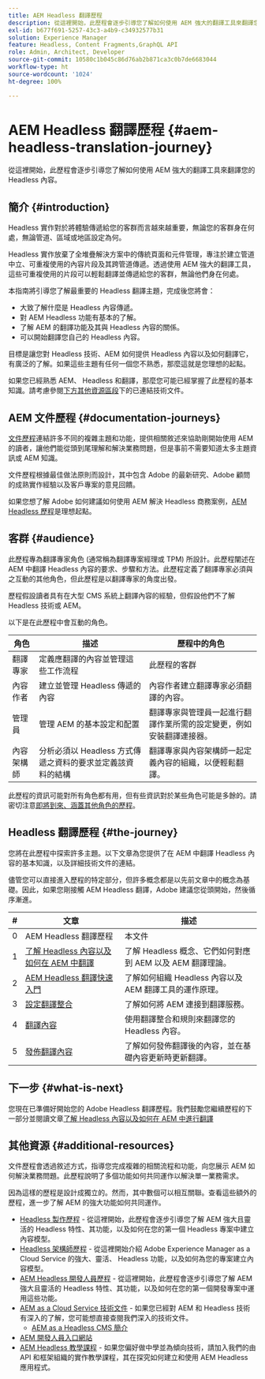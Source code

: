 ```yaml
---
title: AEM Headless 翻譯歷程
description: 從這裡開始，此歷程會逐步引導您了解如何使用 AEM 強大的翻譯工具來翻譯您的 Headless 內容。
exl-id: b677f691-5257-43c3-a4b9-c34932577b31
solution: Experience Manager
feature: Headless, Content Fragments,GraphQL API
role: Admin, Architect, Developer
source-git-commit: 10580c1b045c86d76ab2b871ca3c0b7de6683044
workflow-type: ht
source-wordcount: '1024'
ht-degree: 100%

---
```


# AEM Headless 翻譯歷程 {#aem-headless-translation-journey}

從這裡開始，此歷程會逐步引導您了解如何使用 AEM 強大的翻譯工具來翻譯您的 Headless 內容。

## 簡介 {#introduction}

Headless 實作對於將體驗傳遞給您的客群而言越來越重要，無論您的客群身在何處，無論管道、區域或地區設定為何。

Headless 實作放棄了全堆疊解決方案中的傳統頁面和元件管理，專注於建立管道中立、可重複使用的內容片段及其跨管道傳遞。透過使用 AEM 強大的翻譯工具，這些可重複使用的片段可以輕鬆翻譯並傳遞給您的客群，無論他們身在何處。

本指南將引導您了解最重要的 Headless 翻譯主題，完成後您將會：

* 大致了解什麼是 Headless 內容傳遞。
* 對 AEM Headless 功能有基本的了解。
* 了解 AEM 的翻譯功能及其與 Headless 內容的關係。
* 可以開始翻譯您自己的 Headless 內容。

目標是讓您對 Headless 技術、AEM 如何提供 Headless 內容以及如何翻譯它，有廣泛的了解。如果這些主題有任何一個您不熟悉，那麼這就是您理想的起點。

如果您已經熟悉 AEM、 Headless 和翻譯，那麼您可能已經掌握了此歷程的基本知識。請考慮參閱[下方其他資源區段](#additional-resources)下的已連結技術文件。

## AEM 文件歷程 {#documentation-journeys}

[文件歷程](/help/journey-documentation/documentation-journeys.md)連結許多不同的複雜主題和功能，提供相關敘述來協助剛開始使用 AEM 的讀者，讓他們能從頭到尾理解和解決業務問題，但是事前不需要知道太多主題資訊或 AEM 知識。

文件歷程根據最佳做法原則而設計，其中包含 Adobe 的最新研究、Adobe 顧問的成熟實作經驗以及客戶專案的意見回饋。

如果您想了解 Adobe 如何建議如何使用 AEM 解決 Headless 商務案例，[AEM Headless 歷程](/help/journey-documentation/documentation-journeys.md)是理想起點。

## 客群 {#audience}

此歷程專為翻譯專家角色 (通常稱為翻譯專案經理或 TPM) 所設計。此歷程闡述在 AEM 中翻譯 Headless 內容的要求、步驟和方法。此歷程定義了翻譯專家必須與之互動的其他角色，但此歷程是以翻譯專家的角度出發。

歷程假設讀者具有在大型 CMS 系統上翻譯內容的經驗，但假設他們不了解 Headless 技術或 AEM。

以下是在此歷程中會互動的角色。

| 角色 | 描述 | 歷程中的角色 |
|---|---|---|
| 翻譯專家 | 定義應翻譯的內容並管理這些工作流程 | 此歷程的客群 |
| 內容作者 | 建立並管理 Headless 傳遞的內容 | 內容作者建立翻譯專家必須翻譯的內容。 |
| 管理員 | 管理 AEM 的基本設定和配置 | 翻譯專家與管理員一起進行翻譯作業所需的設定變更，例如安裝翻譯連接器。 |
| 內容架構師 | 分析必須以 Headless 方式傳遞之資料的要求並定義該資料的結構 | 翻譯專家與內容架構師一起定義內容的組織，以便輕鬆翻譯。 |

此歷程的資訊可能對所有角色都有用，但有些資訊對於某些角色可能是多餘的。請密切注意[即將到來、涵蓋其他角色的歷程](/help/journey-documentation/documentation-journeys.md#journeys)。

## Headless 翻譯歷程 {#the-journey}

您將在此歷程中探索許多主題。以下文章為您提供了在 AEM 中翻譯 Headless 內容的基本知識，以及詳細技術文件的連結。

儘管您可以直接進入歷程的特定部分，但許多概念都是以先前文章中的概念為基礎。因此，如果您剛接觸 AEM Headless 翻譯，Adobe 建議您從頭開始，然後循序漸進。

| # | 文章 | 描述 |
|---|---|---|
| 0 | AEM Headless 翻譯歷程 | 本文件 |
| 1 | [了解 Headless 內容以及如何在 AEM 中翻譯](learn-about.md) | 了解 Headless 概念、它們如何對應到 AEM 以及 AEM 翻譯理論。 |
| 2 | [AEM Headless 翻譯快速入門](getting-started.md) | 了解如何組織 Headless 內容以及 AEM 翻譯工具的運作原理。 |
| 3 | [設定翻譯整合](configure-connector.md) | 了解如何將 AEM 連接到翻譯服務。 |
| 4 | [翻譯內容](translate-content.md) | 使用翻譯整合和規則來翻譯您的 Headless 內容。 |
| 5 | [發佈翻譯內容](publish-content.md) | 了解如何發佈翻譯後的內容，並在基礎內容更新時更新翻譯。 |

## 下一步 {#what-is-next}

您現在已準備好開始您的 Adobe Headless 翻譯歷程。我們鼓勵您繼續歷程的下一部分並閱讀文章[了解 Headless 內容以及如何在 AEM 中進行翻譯](learn-about.md)

## 其他資源 {#additional-resources}

文件歷程會透過敘述方式，指導您完成複雜的相關流程和功能，向您展示 AEM 如何解決業務問題。此歷程說明了多個功能如何共同運作以解決單一業務需求。

因為這樣的歷程是設計成獨立的。然而，其中數個可以相互關聯。查看這些額外的歷程，進一步了解 AEM 的強大功能如何共同運作。

* [Headless 製作歷程](/help/journey-headless/author/overview.md) - 從這裡開始，此歷程會逐步引導您了解 AEM 強大且靈活的 Headless 特性、其功能，以及如何在您的第一個 Headless 專案中建立內容模型。
* [Headless 架構師歷程](/help/journey-headless/architect/overview.md) - 從這裡開始介紹 Adobe Experience Manager as a Cloud Service 的強大、靈活、 Headless 功能，以及如何為您的專案建立內容模型。
* [AEM Headless 開發人員歷程](/help/journey-headless/developer/overview.md) - 從這裡開始，此歷程會逐步引導您了解 AEM 強大且靈活的 Headless 特性、其功能，以及如何在您的第一個開發專案中運用這些功能。
* [AEM as a Cloud Service 技術文件](https://experienceleague.adobe.com/docs/experience-manager-cloud-service.html?lang=zh-Hant) - 如果您已經對 AEM 和 Headless 技術有深入的了解，您可能想直接查閱我們深入的技術文件。
   * [AEM as a Headless CMS 簡介](/help/headless/introduction.md)
* [AEM 開發人員入口網站](https://experienceleague.adobe.com/landing/experience-manager/headless/developer.html?lang=zh-Hant)
* [AEM Headless 教學課程](https://experienceleague.adobe.com/docs/experience-manager-learn/getting-started-with-aem-headless/overview.html?lang=zh-Hant) - 如果您偏好做中學並為傾向技術，請加入我們的由 API 和框架組織的實作教學課程，其在探究如何建立和使用 AEM Headless 應用程式。
